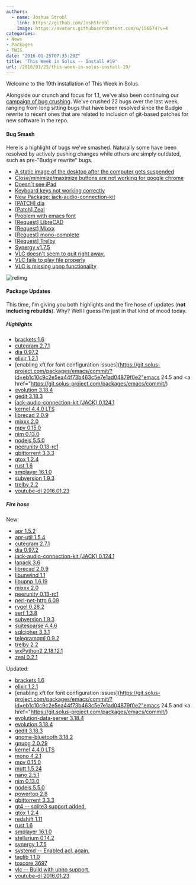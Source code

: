 ```yaml
---
authors:
  - name: Joshua Strobl
    link: https://github.com/JoshStrobl
    image: https://avatars.githubusercontent.com/u/156574?v=4
categories:
- News
- Packages
- TWIS
date: "2016-01-25T07:35:20Z"
title: 'This Week in Solus -- Install #19'
url: /2016/01/25/this-week-in-solus-install-19/
---
```

 

Welcome to the 19th installation of This Week in Solus. 

Alongside our crunch and focus for 1.1, we've also been continuing our [campaign of bug crushing](https://plus.google.com/+Solus-Project/posts/6FPLh4WJCkf). 
We've crushed 22 bugs over the last week, ranging from long sitting bugs that have been resolved since the Budgie rewrite to recent ones that are related to inclusion of git-based patches for new software in the repo.

#### Bug Smash

Here is a highlight of bugs we've smashed. Naturally some have been resolved by actively pushing changes while others are simply outdated, such as pre-"Budgie rewrite" bugs.

- [A static image of the desktop after the computer gets suspended](https://bugs.solus-project.com/show_bug.cgi?id=250)
- [Close/minimize/maximize buttons are not working for google chrome](https://bugs.solus-project.com/show_bug.cgi?id=117)
- [Doesn`t see iPad](https://bugs.solus-project.com/show_bug.cgi?id=487)
- [Keyboard keys not working correctly](https://bugs.solus-project.com/show_bug.cgi?id=157)
- [New Package: jack-audio-connection-kit](https://bugs.solus-project.com/show_bug.cgi?id=279)
- [[PATCH] dia](https://bugs.solus-project.com/show_bug.cgi?id=503)
- [[Patch] Zeal](https://bugs.solus-project.com/show_bug.cgi?id=536)
- [Problem with emacs font](https://bugs.solus-project.com/show_bug.cgi?id=137)
- [[Request] LibreCAD](https://bugs.solus-project.com/show_bug.cgi?id=179)
- [[Request] Mixxx](https://bugs.solus-project.com/show_bug.cgi?id=330)
- [[Request] mono-complete](https://bugs.solus-project.com/show_bug.cgi?id=400)
- [[Request] Trelby](https://bugs.solus-project.com/show_bug.cgi?id=14)
- [Synergy v1.7.5](https://bugs.solus-project.com/show_bug.cgi?id=532)
- [VLC doesn't seem to quit right away.](https://bugs.solus-project.com/show_bug.cgi?id=413)
- [VLC fails to play file properly](https://bugs.solus-project.com/show_bug.cgi?id=243)
- [VLC is missing upnp functionality](https://bugs.solus-project.com/show_bug.cgi?id=529)

![relimg](http://i.giphy.com/nryJthsS2EKf6.gif)

#### Package Updates

This time, I'm giving you both highlights and the fire hose of updates (**not including rebuilds**). Why? Well I guess I'm just in that kind of mood today.

##### Highlights

- [brackets 1.6 ](https://git.solus-project.com/packages/brackets/commit/?id=5e862cc2b3ddb701936cca59f498ff02d5ab4c9e)        
- [cutegram 2.7.1](https://git.solus-project.com/packages/cutegram/commit/?id=edc66fa3188946208378a7c9e31d52a832acfbdb)        
- [dia 0.97.2](https://git.solus-project.com/packages/dia/commit/?id=7ae99cdc491b9654e493c726ff906816ceacf424)        
- [elixir 1.2.1](https://git.solus-project.com/packages/elixir/commit/?id=d8f4bfe4a5a5c28a0376960c21eedfd389f6cebd)        
- [enabling xft for font configuration issues](https://git.solus-project.com/packages/emacs/commit/?id=eb1c10c9c2e5ea44f73b463c5e7e1ad04879f0e2"emacs 24.5</a> and <a href="https://git.solus-project.com/packages/emacs/commit/)        
- [evolution 3.18.4](https://git.solus-project.com/packages/evolution/commit/?id=e3bf99eb296fb0d033f9241d2bd88ae891c52808)        
- [gedit 3.18.3](https://git.solus-project.com/packages/gedit/commit/?id=9da3db76a4cb3d2b0992642fbf259589e41dbf6c)        
- [jack-audio-connection-kit (JACK) 0.124.1](https://git.solus-project.com/packages/jack/commit/?id=d9cb09e7d974efe81dcd2a1086b8bab9aef3d089)        
- [kernel 4.4.0 LTS](https://git.solus-project.com/packages/kernel/commit/?id=a2fa067bec4f0b4393021fdec2bb411454745815)        
- [librecad 2.0.9](https://git.solus-project.com/packages/librecad/commit/?id=aed930d1d7ad9d2b4e8af07ea60ecb435579c0bf)        
- [mixxx 2.0](https://git.solus-project.com/packages/mixxx/commit/?id=5f5ee39eb9352a505eb8124b60853cbfb84a16b5)        
- [mpv 0.15.0](https://git.solus-project.com/packages/mpv/commit/?id=e67330c6949d76c1d07bab77742f1d3acc630c38)        
- [nim 0.13.0](https://git.solus-project.com/packages/nim/commit/?id=5cd9d40e6c43d59051300359ff0864a7e328e70e)        
- [nodejs 5.5.0](https://git.solus-project.com/packages/nodejs/commit/?id=8137178ca8b2349dcf4842f38c122687193c8499)        
- [peerunity 0.13-rc1](https://git.solus-project.com/packages/peerunity/commit/?id=231bd6fb1cdd19cebe09e5b25b152685490964d9)        
- [qbittorrent 3.3.3](https://git.solus-project.com/packages/qbittorrent/commit/?id=c359ff3d590eff42ee1fad82ab940285b214c925)        
- [qtox 1.2.4](https://git.solus-project.com/packages/qtox/commit/?id=2f8d6e7790ee14c141a8e746319c835fa3c72765)        
- [rust 1.6](https://git.solus-project.com/packages/rust/commit/?id=8ad2c4e2d6b49a03cda69516b34c4af333b07434)        
- [smplayer 16.1.0](https://git.solus-project.com/packages/smplayer/commit/?id=343116b9496c718d47479baf3be88b291afed8a6)        
- [subversion 1.9.3](https://git.solus-project.com/packages/subversion/commit/?id=8d84391aa9cb53896a23bc074df16123ee38b49e)        
- [trelby 2.2](https://git.solus-project.com/packages/trelby/commit/?id=4c934f79dc7d5ad0fe6ad8f272caecef2bfa3bc9)        
- [youtube-dl 2016.01.23](https://git.solus-project.com/packages/youtube-dl/commit/?id=2160d85d0e5111bbfcfa3acf4349db77291dcc0e)

##### Fire hose

New: 

- [apr 1.5.2](https://git.solus-project.com/packages/apr/commit/?id=1d825183833990860e6e5dabfab2eecdab9cfd29)            
- [apr-util 1.5.4](https://git.solus-project.com/packages/apr-util/commit/?id=4d220b30eb327cba9b85838697ae27a50a381c70)            
- [cutegram 2.7.1](https://git.solus-project.com/packages/cutegram/commit/?id=edc66fa3188946208378a7c9e31d52a832acfbdb)            
- [dia 0.97.2](https://git.solus-project.com/packages/dia/commit/?id=7ae99cdc491b9654e493c726ff906816ceacf424)            
- [jack-audio-connection-kit (JACK) 0.124.1](https://git.solus-project.com/packages/jack/commit/?id=d9cb09e7d974efe81dcd2a1086b8bab9aef3d089)            
- [lapack 3.6](https://git.solus-project.com/packages/lapack/commit/?id=378476cc72d30f4549a04e641fd3f4099b6b631f)            
- [librecad 2.0.9](https://git.solus-project.com/packages/librecad/commit/?id=aed930d1d7ad9d2b4e8af07ea60ecb435579c0bf)            
- [libunwind 1.1](https://git.solus-project.com/packages/libunwind/commit/?id=e18da0db245c5619b7bba9059abc97b839608a60)            
- [libupnp 1.6.19](https://git.solus-project.com/packages/libupnp/commit/?id=55575e189b671118c52d67b2567466badfc9a48f)            
- [mixxx 2.0](https://git.solus-project.com/packages/mixxx/commit/?id=5f5ee39eb9352a505eb8124b60853cbfb84a16b5)            
- [peerunity 0.13-rc1](https://git.solus-project.com/packages/peerunity/commit/?id=231bd6fb1cdd19cebe09e5b25b152685490964d9)            
- [perl-net-http 6.09](https://git.solus-project.com/packages/perl-net-http/commit/?id=ffbc45edb17ff549b5f20e065606fba9e3c92f9b)            
- [rygel 0.28.2](https://git.solus-project.com/packages/rygel/commit/?id=ac178698a1286064d40abc6e005f1699917c1629)            
- [serf 1.3.8](https://git.solus-project.com/packages/serf/commit/?id=115e92db34f9f37448680eccc460a2486fad45a8)            
- [subversion 1.9.3](https://git.solus-project.com/packages/subversion/commit/?id=8d84391aa9cb53896a23bc074df16123ee38b49e)            
- [suitesparse 4.4.6](https://git.solus-project.com/packages/suitesparse/commit/?id=cd64ca964c81570a0bed0f46cf8ef94578dbc0fe)            
- [sqlcipher 3.3.1](https://git.solus-project.com/packages/sqlcipher/commit/?id=0d7c1b93168c14433692aff15de5af91e0f26aae)            
- [telegramqml 0.9.2](https://git.solus-project.com/packages/telegramqml/commit/?id=16197fc585f1878cfb0183a0f8e4535e0457417b)            
- [trelby 2.2](https://git.solus-project.com/packages/trelby/commit/?id=4c934f79dc7d5ad0fe6ad8f272caecef2bfa3bc9)            
- [wxPython2 2.18.12.1](https://git.solus-project.com/packages/wxPython2/commit/?id=73a48cbe1f63f99ef962a303c8d899b91fede5f3)            
- [zeal 0.2.1](https://git.solus-project.com/packages/zeal/commit/?id=f4e60d38e1f49288e324d779a97fd41a886e8189)

Updated: 

- [brackets 1.6 ](https://git.solus-project.com/packages/brackets/commit/?id=5e862cc2b3ddb701936cca59f498ff02d5ab4c9e)            
- [elixir 1.2.1](https://git.solus-project.com/packages/elixir/commit/?id=d8f4bfe4a5a5c28a0376960c21eedfd389f6cebd)            
- [enabling xft for font configuration issues](https://git.solus-project.com/packages/emacs/commit/?id=eb1c10c9c2e5ea44f73b463c5e7e1ad04879f0e2"emacs 24.5</a> and <a href="https://git.solus-project.com/packages/emacs/commit/)            
- [evolution-data-server 3.18.4](https://git.solus-project.com/packages/evolution-data-server/commit/?id=126399a96c9ce358be93d3c6b6c7d9eb3f49aa9c)            
- [evolution 3.18.4](https://git.solus-project.com/packages/evolution/commit/?id=e3bf99eb296fb0d033f9241d2bd88ae891c52808)            
- [gedit 3.18.3](https://git.solus-project.com/packages/gedit/commit/?id=9da3db76a4cb3d2b0992642fbf259589e41dbf6c)            
- [gnome-bluetooth 3.18.2](https://git.solus-project.com/packages/gnome-bluetooth/commit/?id=520583848714b2dae74361090c418e2b98487198)            
- [gnupg 2.0.29](https://git.solus-project.com/packages/gnupg/commit/?id=0adf9384e87ec86fd9b1c701f7d90cbd4351f6e2)            
- [kernel 4.4.0 LTS](https://git.solus-project.com/packages/kernel/commit/?id=a2fa067bec4f0b4393021fdec2bb411454745815)            
- [mono 4.2.1](https://git.solus-project.com/packages/mono/commit/?id=0e617aa3393b77c3bba876371dbbc0a42f217e2e)            
- [mpv 0.15.0](https://git.solus-project.com/packages/mpv/commit/?id=e67330c6949d76c1d07bab77742f1d3acc630c38)            
- [mutt 1.5.24](https://git.solus-project.com/packages/mutt/commit/?id=dc6023874ba171553f9dedd703d7552cdd865495)            
- [nano 2.5.1](https://git.solus-project.com/packages/nano/commit/?id=3aa53784695d0e591cc7ee9332a2853a413fa90f)            
- [nim 0.13.0](https://git.solus-project.com/packages/nim/commit/?id=5cd9d40e6c43d59051300359ff0864a7e328e70e)            
- [nodejs 5.5.0](https://git.solus-project.com/packages/nodejs/commit/?id=8137178ca8b2349dcf4842f38c122687193c8499)            
- [powertop 2.8](https://git.solus-project.com/packages/powertop/commit/?id=011a4f93c0f9b3bc8512543a328eca54ccca712a)            
- [qbittorrent 3.3.3](https://git.solus-project.com/packages/qbittorrent/commit/?id=c359ff3d590eff42ee1fad82ab940285b214c925)            
- [qt4 -- sqlite3 support added.](https://git.solus-project.com/packages/qt4/commit/?id=591e1a463e58224476f84ac98cd6051122bd799c)            
- [qtox 1.2.4](https://git.solus-project.com/packages/qtox/commit/?id=2f8d6e7790ee14c141a8e746319c835fa3c72765)            
- [redshift 1.11](https://git.solus-project.com/packages/redshift/commit/?id=f106b0d556adb7283d8de157ff0ec295026fd3b7)            
- [rust 1.6](https://git.solus-project.com/packages/rust/commit/?id=8ad2c4e2d6b49a03cda69516b34c4af333b07434)            
- [smplayer 16.1.0](https://git.solus-project.com/packages/smplayer/commit/?id=343116b9496c718d47479baf3be88b291afed8a6)            
- [stellarium 0.14.2](https://git.solus-project.com/packages/stellarium/commit/?id=e3a851efaa31d89f20810b7c24c0958ca15bdc41)            
- [synergy 1.7.5](https://git.solus-project.com/packages/synergy/commit/?id=36d48c498e45b883f89265465165288d9bc7b930)            
- [systemd -- Enabled acl, again.](https://git.solus-project.com/packages/systemd/commit/?id=c2ab6310b546942a4a483a80f28f24802cd00f36)            
- [taglib 1.1.0](https://git.solus-project.com/packages/taglib/commit/?id=1adb918c0386d248a23121cd023e142fe60b15be)            
- [toxcore 3697](https://git.solus-project.com/packages/toxcore/commit/?id=7de1e0e45902c3e88b7ac92a16cae5d4073a5b9d)            
- [vlc -- Build with upnp support.](https://git.solus-project.com/packages/vlc/commit/?id=b1ada88b0dc3aa3251dcf2684d6b3d4e388d7842)            
- [youtube-dl 2016.01.23](https://git.solus-project.com/packages/youtube-dl/commit/?id=2160d85d0e5111bbfcfa3acf4349db77291dcc0e)
          